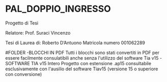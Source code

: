 # PAL_DOPPIO_INGRESSO

Progetto di Tesi

Relatore: Prof. Suraci Vincenzo

Tesi di Laurea di:
Roberto D’Antuono
Matricola numero 001062289




#FOLDER
-BLOCCHI IN PDF 
    Tutti i blocchi sono stati convertiti in PDF per essere facilmente consulatibili anche senza l'utilizzo del software Tia v15
-SOFTWARE TIA v15
    Intero Progetto con estensione .ap15 consultabile esclusivamente con l'ausilio del software Tiav15 (versione 15 o superiore con conversione)
